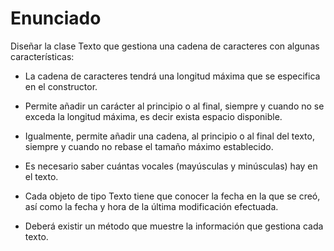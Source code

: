 # Enunciado

Diseñar la clase Texto que gestiona una cadena de caracteres con algunas características:

- La cadena de caracteres tendrá una longitud máxima que se especifica en el constructor. 

- Permite añadir un carácter al principio o al final, siempre y cuando no se exceda la longitud máxima, es decir exista espacio disponible. 

- Igualmente, permite añadir una cadena, al principio o al final del texto, siempre y cuando no rebase el tamaño máximo establecido. 

- Es necesario saber cuántas vocales (mayúsculas y minúsculas) hay en el texto. 

- Cada objeto de tipo Texto tiene que conocer la fecha en la que se creó, así como la fecha y hora de la última modificación efectuada. 

- Deberá existir un método que muestre la información que gestiona cada texto. 
